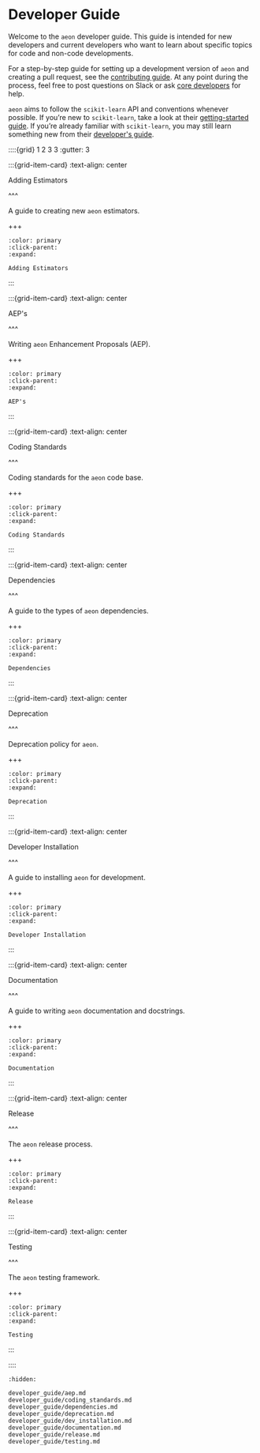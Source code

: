 # Developer Guide

Welcome to the `aeon` developer guide. This guide is intended for new developers and
current developers who want to learn about specific topics for code and non-code
developments.

For a step-by-step guide for setting up a development version of `aeon`
and creating a pull request, see the [contributing guide](contributing.md). At any point
during the process, feel free to post questions on Slack or ask [core developers](./about.md#core-developers)
for help.

`aeon` aims to follow the `scikit-learn` API and conventions whenever possible. If
you’re new to `scikit-learn`, take a look at their [getting-started guide](https://scikit-learn.org/stable/getting_started.html).
If you’re already familiar with `scikit-learn`, you may still learn something new from
their [developer's guide](https://scikit-learn.org/stable/developers/index.html).

::::{grid} 1 2 3 3
:gutter: 3

:::{grid-item-card}
:text-align: center

Adding Estimators

^^^

A guide to creating new `aeon` estimators.

+++

```{button-ref} developer_guide/add_estimators
:color: primary
:click-parent:
:expand:

Adding Estimators
```

:::

:::{grid-item-card}
:text-align: center

AEP's

^^^

Writing `aeon` Enhancement Proposals (AEP).

+++

```{button-ref} developer_guide/aep
:color: primary
:click-parent:
:expand:

AEP's
```

:::

:::{grid-item-card}
:text-align: center

Coding Standards

^^^

Coding standards for the `aeon` code base.

+++

```{button-ref} developer_guide/coding_standards
:color: primary
:click-parent:
:expand:

Coding Standards
```

:::

:::{grid-item-card}
:text-align: center

Dependencies

^^^

A guide to the types of `aeon` dependencies.

+++

```{button-ref} developer_guide/dependencies
:color: primary
:click-parent:
:expand:

Dependencies
```

:::

:::{grid-item-card}
:text-align: center

Deprecation

^^^

Deprecation policy for `aeon`.

+++

```{button-ref} developer_guide/deprecation
:color: primary
:click-parent:
:expand:

Deprecation
```

:::

:::{grid-item-card}
:text-align: center

Developer Installation

^^^

A guide to installing `aeon` for development.

+++

```{button-ref} developer_guide/dev_installation
:color: primary
:click-parent:
:expand:

Developer Installation
```

:::

:::{grid-item-card}
:text-align: center

Documentation

^^^

A guide to writing `aeon` documentation and docstrings.

+++

```{button-ref} developer_guide/documentation
:color: primary
:click-parent:
:expand:

Documentation
```

:::

:::{grid-item-card}
:text-align: center

Release

^^^

The `aeon` release process.

+++

```{button-ref} developer_guide/release
:color: primary
:click-parent:
:expand:

Release
```

:::

:::{grid-item-card}
:text-align: center

Testing

^^^

The `aeon` testing framework.

+++

```{button-ref} developer_guide/testing
:color: primary
:click-parent:
:expand:

Testing
```

:::

::::

```{toctree}
:hidden:

developer_guide/aep.md
developer_guide/coding_standards.md
developer_guide/dependencies.md
developer_guide/deprecation.md
developer_guide/dev_installation.md
developer_guide/documentation.md
developer_guide/release.md
developer_guide/testing.md
```
